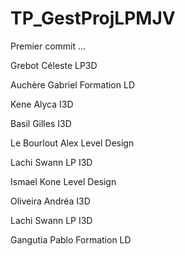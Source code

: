 # TP_GestProjLPMJV
Premier commit ...



Grebot Céleste LP3D

Auchère Gabriel Formation LD

Kene Alyca I3D

Basil Gilles I3D

Le Bourlout Alex Level Design

Lachi Swann LP I3D

Ismael Kone Level Design

Oliveira Andréa I3D

Lachi Swann LP I3D

Gangutia Pablo Formation LD

